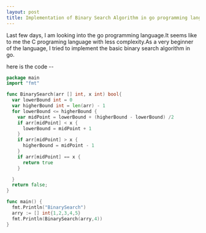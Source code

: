 ```yaml
---
layout: post
title: Implementation of Binary Search Algorithm in go programming language
---
```


Last few days, I am looking into the go programming language.It seems like to me the C programing language with less complexity.As a very beginner of the language, I tried to implement the basic binary search algorithm in go.

here is the code --
```go
package main
import "fmt"

func BinarySearch(arr [] int, x int) bool{
  var lowerBound int = 0
  var higherBound int = len(arr) - 1
  for lowerBound <= higherBound {
    var midPoint = lowerBound + (higherBound - lowerBound) /2
    if arr[midPoint] < x {
      lowerBound = midPoint + 1
    }
    if arr[midPoint] > x {
      higherBound = midPoint - 1
    }
    if arr[midPoint] == x {
      return true
    }

  }
  return false;
}

func main() {
  fmt.Println("BinarySearch")
  arry := [] int{1,2,3,4,5}
  fmt.Println(BinarySearch(arry,4))
}
```